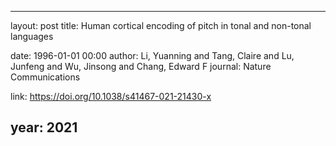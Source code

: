 ---
layout: post
title: Human cortical encoding of pitch in tonal and non-tonal languages

date: 1996-01-01 00:00
author: Li, Yuanning and Tang, Claire and Lu, Junfeng and Wu, Jinsong and Chang, Edward F
journal: Nature Communications

link: https://doi.org/10.1038/s41467-021-21430-x

year: 2021
----
